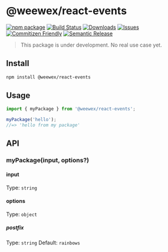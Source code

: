 # @weewex/react-events

[![npm package][npm-img]][npm-url]
[![Build Status][build-img]][build-url]
[![Downloads][downloads-img]][downloads-url]
[![Issues][issues-img]][issues-url]
[![Commitizen Friendly][commitizen-img]][commitizen-url]
[![Semantic Release][semantic-release-img]][semantic-release-url]

> This package is under development. No real use case yet.

## Install

```bash
npm install @weewex/react-events
```

## Usage

```ts
import { myPackage } from '@weewex/react-events';

myPackage('hello');
//=> 'hello from my package'
```

## API

### myPackage(input, options?)

#### input

Type: `string`


#### options

Type: `object`

##### postfix

Type: `string`
Default: `rainbows`


[build-img]:https://github.com/weewex/react-events/actions/workflows/release.yml/badge.svg
[build-url]:https://github.com/weewex/react-events/actions/workflows/release.yml
[downloads-img]:https://img.shields.io/npm/dt/@weewex/react-events
[downloads-url]:https://www.npmtrends.com/@weewex/react-events
[npm-img]:https://img.shields.io/npm/v/@weewex/react-events
[npm-url]:https://www.npmjs.com/package/@weewex/react-events
[issues-img]:https://img.shields.io/github/issues/weewex/react-events
[issues-url]:https://github.com/weewex/react-events/issues
[semantic-release-img]:https://img.shields.io/badge/%20%20%F0%9F%93%A6%F0%9F%9A%80-semantic--release-e10079.svg
[semantic-release-url]:https://github.com/semantic-release/semantic-release
[commitizen-img]:https://img.shields.io/badge/commitizen-friendly-brightgreen.svg
[commitizen-url]:http://commitizen.github.io/cz-cli/
